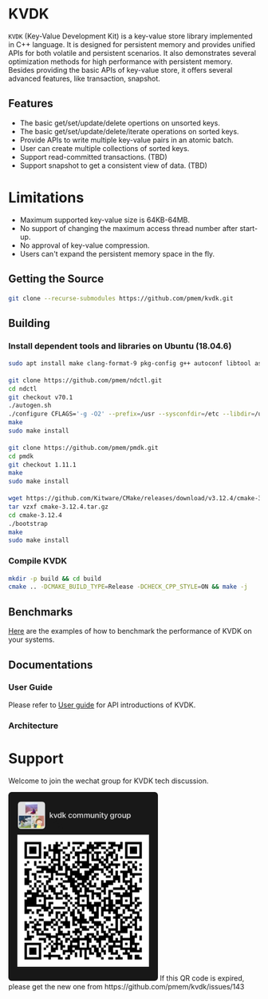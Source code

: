 # **KVDK**

`KVDK` (Key-Value Development Kit) is a key-value store library implemented in C++ language. It is designed for persistent memory and provides unified APIs for both volatile and persistent scenarios. It also demonstrates several optimization methods for high performance with persistent memory. Besides providing the basic APIs of key-value store, it offers several advanced features, like transaction, snapshot.

## Features
*  The basic get/set/update/delete opertions on unsorted keys.
*  The basic get/set/update/delete/iterate operations on sorted keys.
*  Provide APIs to write multiple key-value pairs in an atomic batch.
*  User can create multiple collections of sorted keys.
*  Support read-committed transactions. (TBD)
*  Support snapshot to get a consistent view of data. (TBD)

# Limitations
*  Maximum supported key-value size is 64KB-64MB.
*  No support of changing the maximum access thread number after start-up.
*  No approval of key-value compression.
*  Users can't expand the persistent memory space in the fly.

## Getting the Source
```bash
git clone --recurse-submodules https://github.com/pmem/kvdk.git
```

## Building
### Install dependent tools and libraries on Ubuntu (18.04.6)
```bash
sudo apt install make clang-format-9 pkg-config g++ autoconf libtool asciidoctor libkmod-dev libudev-dev uuid-dev libjson-c-dev libkeyutils-dev pandoc libhwloc-dev libgflags-dev libtext-diff-perl

git clone https://github.com/pmem/ndctl.git
cd ndctl
git checkout v70.1
./autogen.sh
./configure CFLAGS='-g -O2' --prefix=/usr --sysconfdir=/etc --libdir=/usr/lib
make
sudo make install

git clone https://github.com/pmem/pmdk.git
cd pmdk
git checkout 1.11.1
make
sudo make install

wget https://github.com/Kitware/CMake/releases/download/v3.12.4/cmake-3.12.4.tar.gz
tar vzxf cmake-3.12.4.tar.gz
cd cmake-3.12.4
./bootstrap
make
sudo make install

```

### Compile KVDK
```bash
mkdir -p build && cd build
cmake .. -DCMAKE_BUILD_TYPE=Release -DCHECK_CPP_STYLE=ON && make -j
```

## Benchmarks
[Here](./doc/benchmark.md) are the examples of how to benchmark the performance of KVDK on your systems.

## Documentations

### User Guide

Please refer to [User guide](./doc/user_doc.md) for API introductions of KVDK.

### Architecture

# Support
Welcome to join the wechat group for KVDK tech discussion.

<img src="pic/kvdk-qrcode.png" width="300">
If this QR code is expired, please get the new one from
https://github.com/pmem/kvdk/issues/143

